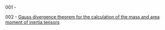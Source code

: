 001 -

002 - [Gauss divergence theorem for the calculation of the mass and area moment of inertia tensors](https://doi.org/10.1007/s00707-025-04419-1)
